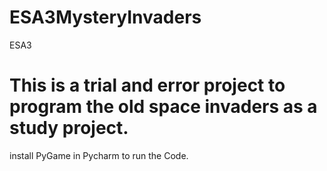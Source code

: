 # ESA3MysteryInvaders
ESA3
# This is a trial and error project to program the old space invaders as a study project. 
install PyGame in Pycharm to run the Code. 
